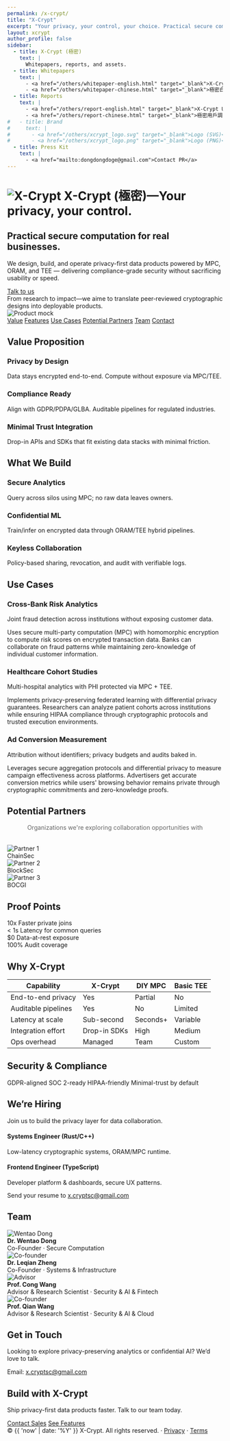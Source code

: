 ```yaml
---
permalink: /x-crypt/
title: "X-Crypt"
excerpt: "Your privacy, your control, your choice. Practical secure computation for real businesses."
layout: xcrypt
author_profile: false
sidebar:
  - title: X-Crypt (極密)
    text: |
      Whitepapers, reports, and assets.
  - title: Whitepapers
    text: |
      - <a href="/others/whitepaper-english.html" target="_blank">X-Crypt Whitepaper-v0.1</a>
      - <a href="/others/whitepaper-chinese.html" target="_blank">極密白皮書-v0.1</a>
  - title: Reports
    text: |
      - <a href="/others/report-english.html" target="_blank">X-Crypt User Report-2025/05/07</a>
      - <a href="/others/report-chinese.html" target="_blank">極密用戶調查報告-2025/05/07</a>
#   - title: Brand
#     text: |
#       - <a href="/others/xcrypt_logo.svg" target="_blank">Logo (SVG)</a>
#       - <a href="/others/xcrypt_logo.png" target="_blank">Logo (PNG)</a>
  - title: Press Kit
    text: |
      - <a href="mailto:dongdongdoge@gmail.com">Contact PR</a>
---
```


<div class="xcrypt-hero">
  <div class="hero-grid">
    <div>
      <h1><img src="/images/xcrypt.png" alt="X-Crypt" class="hero-logo"> X-Crypt (極密)—Your privacy, your control.</h1>
      <h2>Practical secure computation for real businesses.</h2>
      <p>We design, build, and operate privacy-first data products powered by MPC, ORAM, and TEE — delivering compliance-grade security without sacrificing usability or speed.</p>
      <a class="xcrypt-cta" href="#contact">Talk to us</a>
    </div>
    <div class="mock">
    <div class="hero-note">From research to impact—we aime to translate peer‑reviewed cryptographic designs into deployable products.</div>
      <img src="/images/myall-x.png" alt="Product mock" />
    </div>
  </div>
  <div class="bg-orb"></div>
  <div class="particles"></div>
</div>

<nav class="xcrypt-subnav">
  <a href="#value">Value</a>
  <a href="#features">Features</a>
  <a href="#usecases">Use Cases</a>
  <a href="#partners">Potential Partners</a>
  <a href="#team">Team</a>
  <a href="#contact">Contact</a>
</nav>

<div class="xcrypt-section reveal" id="value">
  <h2>Value Proposition</h2>
  <div class="xcrypt-values">
    <div class="xcrypt-card glass">
      <div class="card-icon"><i class="fas fa-shield-alt"></i></div>
      <h3>Privacy by Design</h3>
      <p>Data stays encrypted end-to-end. Compute without exposure via MPC/TEE.</p>
    </div>
    <div class="xcrypt-card glass">
      <div class="card-icon"><i class="fas fa-balance-scale"></i></div>
      <h3>Compliance Ready</h3>
      <p>Align with GDPR/PDPA/GLBA. Auditable pipelines for regulated industries.</p>
    </div>
    <div class="xcrypt-card glass">
      <div class="card-icon"><i class="fas fa-link"></i></div>
      <h3>Minimal Trust Integration</h3>
      <p>Drop-in APIs and SDKs that fit existing data stacks with minimal friction.</p>
    </div>
  </div>
</div>

<div class="xcrypt-section reveal" id="features">
  <h2>What We Build</h2>
  <div class="xcrypt-features">
    <div class="xcrypt-feature glass">
      <div class="card-icon"><i class="fas fa-chart-line"></i></div>
      <h3>Secure Analytics</h3>
      <p>Query across silos using MPC; no raw data leaves owners.</p>
    </div>
    <div class="xcrypt-feature glass">
      <div class="card-icon"><i class="fas fa-robot"></i></div>
      <h3>Confidential ML</h3>
      <p>Train/infer on encrypted data through ORAM/TEE hybrid pipelines.</p>
    </div>
    <div class="xcrypt-feature glass">
      <div class="card-icon"><i class="fas fa-project-diagram"></i></div>
      <h3>Keyless Collaboration</h3>
      <p>Policy-based sharing, revocation, and audit with verifiable logs.</p>
    </div>
  </div>
</div>

<div class="xcrypt-section reveal" id="usecases">
  <h2>Use Cases</h2>
  <div class="xcrypt-usecases">
  <div class="usecase">
    <div class="card-icon"><i class="fas fa-university"></i></div>
    <h3>Cross-Bank Risk Analytics</h3>
    <p>Joint fraud detection across institutions without exposing customer data.</p>
    <div class="tech-details">Uses secure multi-party computation (MPC) with homomorphic encryption to compute risk scores on encrypted transaction data. Banks can collaborate on fraud patterns while maintaining zero-knowledge of individual customer information.</div>
  </div>
  <div class="usecase">
    <h3>Healthcare Cohort Studies</h3>
    <p>Multi-hospital analytics with PHI protected via MPC + TEE.</p>
    <div class="tech-details">Implements privacy-preserving federated learning with differential privacy guarantees. Researchers can analyze patient cohorts across institutions while ensuring HIPAA compliance through cryptographic protocols and trusted execution environments.</div>
  </div>
  <div class="usecase">
    <h3>Ad Conversion Measurement</h3>
    <p>Attribution without identifiers; privacy budgets and audits baked in.</p>
    <div class="tech-details">Leverages secure aggregation protocols and differential privacy to measure campaign effectiveness across platforms. Advertisers get accurate conversion metrics while users' browsing behavior remains private through cryptographic commitments and zero-knowledge proofs.</div>
  </div>
  </div>
</div>

<div class="xcrypt-section xcrypt-partners reveal" id="partners">
  <h2>Potential Partners</h2>
  <p style="text-align: center; color: #666; margin-bottom: 2rem;">Organizations we're exploring collaboration opportunities with</p>
  <div class="partners-row">
    <div class="track">
      <div class="partner">
        <img class="partner-logo" src="/images/ChainSec.png" alt="Partner 1">
        <div class="partner-name">ChainSec</div>
      </div>
      <div class="partner">
        <img class="partner-logo" src="/images/BlockSec.png" alt="Partner 2">
        <div class="partner-name">BlockSec</div>
      </div>
      <div class="partner">
        <img class="partner-logo" src="/images/BOCHK.png" alt="Partner 3">
        <div class="partner-name">BOCGI</div>
      </div>
    </div>
  </div>
</div>

<!-- <div class="xcrypt-section xcrypt-proof reveal" id="proof">
  <h2>As Featured In</h2>
  <div class="press-row">
    <img class="press-logo" src="/images/android-chrome-192x192.png" alt="Press1">
    <img class="press-logo" src="/images/android-chrome-192x192.png" alt="Press2">
    <img class="press-logo" src="/images/android-chrome-192x192.png" alt="Press3">
    <img class="press-logo" src="/images/android-chrome-192x192.png" alt="Press4">
    <img class="press-logo" src="/images/android-chrome-192x192.png" alt="Press5">
  </div>
  <div class="testimonials" style="margin-top:1rem;">
    <div class="testimonial">
      <div>“The only practical way we’ve seen to collaborate on sensitive data without trust trade-offs.”</div>
      <div class="who">CTO, FinTech Partner</div>
    </div>
    <div class="testimonial">
      <div>“X-Crypt shipped a compliant pipeline in weeks, not months — with measurable ROI.”</div>
      <div class="who">Head of Data, Healthcare</div>
    </div>
    <div class="testimonial">
      <div>“Security and performance, finally in the same sentence.”</div>
      <div class="who">Product Lead, AdTech</div>
    </div>
  </div>
</div> -->

<div class="xcrypt-section reveal" id="metrics">
  <h2>Proof Points</h2>
  <div class="xcrypt-metrics">
    <div class="xcrypt-metric"><span class="num">10x</span> Faster private joins</div>
    <div class="xcrypt-metric"><span class="num">< 1s</span> Latency for common queries</div>
    <div class="xcrypt-metric"><span class="num">$0</span> Data-at-rest exposure</div>
    <div class="xcrypt-metric"><span class="num">100%</span> Audit coverage</div>
  </div>
</div>

<div class="xcrypt-section reveal" id="comparison">
  <h2>Why X-Crypt</h2>
  <table class="comparison-table">
    <thead>
      <tr><th>Capability</th><th>X-Crypt</th><th>DIY MPC</th><th>Basic TEE</th></tr>
    </thead>
    <tbody>
      <tr><td>End-to-end privacy</td><td class="yes">Yes</td><td class="no">Partial</td><td class="no">No</td></tr>
      <tr><td>Auditable pipelines</td><td class="yes">Yes</td><td class="no">No</td><td class="no">Limited</td></tr>
      <tr><td>Latency at scale</td><td class="yes">Sub-second</td><td class="no">Seconds+</td><td class="no">Variable</td></tr>
      <tr><td>Integration effort</td><td class="yes">Drop-in SDKs</td><td class="no">High</td><td class="no">Medium</td></tr>
      <tr><td>Ops overhead</td><td class="yes">Managed</td><td class="no">Team</td><td class="no">Custom</td></tr>
    </tbody>
  </table>
</div>

<div class="xcrypt-section reveal" id="compliance">
  <h2>Security & Compliance</h2>
  <div class="badges-row">
    <span class="badge-chip"><span class="badge-dot"></span> GDPR-aligned</span>
    <span class="badge-chip"><span class="badge-dot"></span> SOC 2-ready</span>
    <span class="badge-chip"><span class="badge-dot"></span> HIPAA-friendly</span>
    <span class="badge-chip"><span class="badge-dot"></span> Minimal-trust by default</span>
  </div>
</div>

<div class="xcrypt-section hiring reveal" id="hiring">
  <h2>We’re Hiring</h2>
  <p>Join us to build the privacy layer for data collaboration.</p>
  <div class="jobs">
    <div class="job">
      <h4>Systems Engineer (Rust/C++)</h4>
      <div>Low-latency cryptographic systems, ORAM/MPC runtime.</div>
    </div>
    <div class="job">
      <h4>Frontend Engineer (TypeScript)</h4>
      <div>Developer platform & dashboards, secure UX patterns.</div>
    </div>
  </div>
  <p style="margin-top:.8rem;">Send your resume to <a href="mailto:x.cryptsc@gmail.com">x.cryptsc@gmail.com</a></p>
</div>

<div class="xcrypt-section reveal" id="team">
  <h2>Team</h2>
  <div class="xcrypt-team">
    <div class="xcrypt-member">
      <img src="/images/profile.jpg" alt="Wentao Dong" />
      <div><strong>Dr. Wentao Dong</strong></div>
      <div>Co-Founder · Secure Computation</div>
    </div>
    <div class="xcrypt-member">
      <img src="/images/3-leqianzheng.png" alt="Co-founder" />
      <div><strong>Dr. Leqian Zheng</strong></div>
      <div>Co-Founder · Systems & Infrastructure</div>
    </div>
    <div class="xcrypt-member">
      <img src="/images/5-congwang.png" alt="Advisor" />
      <div><strong>Prof. Cong Wang</strong></div>
      <div>Advisor & Research Scientist · Security & AI & Fintech</div>
    </div>
    <div class="xcrypt-member">
      <img src="/images/6-qianwang.png" alt="Co-founder" />
      <div><strong>Prof. Qian Wang</strong></div>
      <div>Advisor & Research Scientist · Security & AI & Cloud</div>
    </div>
  </div>
</div>

<div class="xcrypt-section xcrypt-contact" id="contact">
  <h2>Get in Touch</h2>
  <p>Looking to explore privacy-preserving analytics or confidential AI? We’d love to talk.</p>
  <p>Email: <a href="mailto:x.cryptsc@gmail.com">x.cryptsc@gmail.com</a></p>
</div>

<div class="xcrypt-cta-footer">
  <h2>Build with X-Crypt</h2>
  <p>Ship privacy-first data products faster. Talk to our team today.</p>
  <div class="buttons">
    <a class="xcrypt-cta" href="#contact">Contact Sales</a>
    <a class="xcrypt-cta secondary" href="#features">See Features</a>
  </div>
  </div>

<div class="legal-footer">
  © {{ 'now' | date: '%Y' }} X-Crypt. All rights reserved. · <a href="#">Privacy</a> · <a href="#">Terms</a>
</div>


